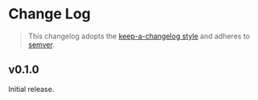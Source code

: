 # Change Log

> This changelog adopts the [keep-a-changelog style](http://keepachangelog.com/en/0.3.0/) and adheres to [semver](http://semver.org/).

## v0.1.0
Initial release.
